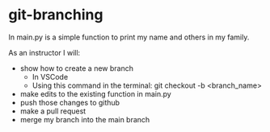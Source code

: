 # git-branching

In main.py is a simple function to print my name and others in my family. 

As an instructor I will: 
 - show how to create a new branch
   - In VSCode
   - Using this command in the terminal: git checkout -b <branch_name>
 - make edits to the existing function in main.py
 - push those changes to github
 - make a pull request
 - merge my branch into the main branch
